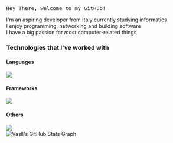 <p align="left"><samp>Hey There, welcome to my GitHub!</samp></p>


<div align="left">
  I'm an aspiring developer from Italy currently studying informatics<br>
  I enjoy programming, networking and building software<br>
  I have a big passion for <i>most</i> computer-related things<br>
</div>

<h3>Technologies that I've worked with</h3>
<h4>Languages</h4>
<img src="https://skillicons.dev/icons?i=java,kotlin,python,php,mysql,js,html,css">

<h4>Frameworks</h4>
<img src="https://skillicons.dev/icons?i=flask,fastapi,bootstrap,jquery,androidstudio">

<h4>Others</h4>
<img src="https://skillicons.dev/icons?i=docker,replit,linux">

<br>
<div align="left">
  <img src="https://github-profile-summary-cards.vercel.app/api/cards/profile-details?username=vasll&theme=dracula&hide_border=true" alt="Vasll's GitHub Stats Graph"/><br>
</div>
